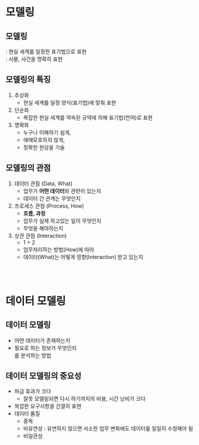 # 모델링 #
## 모델링 ## 
: 현실 세계를 일정한 표기법으로 표현<br>
: 사물, 사건을 명확히 표현<br>

## 모델링의 특징 ##
1. 추상화
   - 현실 세계를 일정 양식(표기법)에 맞춰 표현 
2. 단순화
   - 복잡한 현실 세계를 약속된 규약에 의해 표기법(언어)로 표현
3. 명확화
   - 누구나 이해하기 쉽게,
   - 애매모호하지 않게,
   - 정확한 현상을 기술

## 모델링의 관점 ##
1. 데이터 관점 (Data, What)
   - 업무가 **어떤 데이터**와 관련이 있는지
   - 데이터 간 관계는 무엇인지
2. 프로세스 관점 (Process, How)
   - **흐름, 과정**
   - 업무가 실제 하고있는 일이 무엇인지
   - 무엇을 해야하는지
3. 상관 관점 (Interaction)
   - 1 + 2
   - 업무처리하는 방법(How)에 따라
   - 데이터(What)는 어떻게 영향(Interaction) 받고 있는지

<br><br>

# 데이터 모델링 #
## 데이터 모델링
- 어떤 데이터가 존재하는지
- 필요로 하는 정보가 무엇인지 <br>
를 분석하는 방법 <br>

## 데이터 모델링의 중요성
- 파급 효과가 크다
  - 잘못 모델링되면 다시 하기까지의 비용, 시간 낭비가 크다
- 복잡한 요구사항을 간결히 표현
- 데이터 품질
  - 중복
  - 비유연성 : 유연하지 않으면 사소한 업무 변화에도 데이터를 일일히 수정해야 됨
  - 비일관성